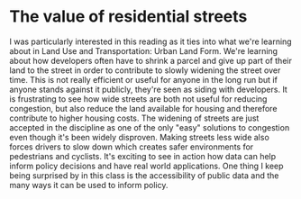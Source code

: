 
# The value of residential streets

I was particularly interested in this reading as it ties into what we're learning about in Land Use and Transportation: Urban Land Form. We're learning about how developers often have to shrink a parcel and give up part of their land to the street in order to contribute to slowly widening the street over time. This is not really efficient or useful for anyone in the long run but if anyone stands against it publicly, they're seen as siding with developers. It is frustrating to see how wide streets are both not useful for reducing congestion, but also reduce the land available for housing and therefore contribute to higher housing costs. The widening of streets are just accepted in the discipline as one of the only "easy" solutions to congestion even though it's been widely disproven. Making streets less wide also forces drivers to slow down which creates safer environments for pedestrians and cyclists. It's exciting to see in action how data can help inform policy decisions and have real world applications. One thing I keep being surprised by in this class is the accessibility of public data and the many ways it can be used to inform policy. 
